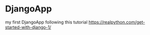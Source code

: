 # DjangoApp
my first DjangoApp following this tutorial https://realpython.com/get-started-with-django-1/

